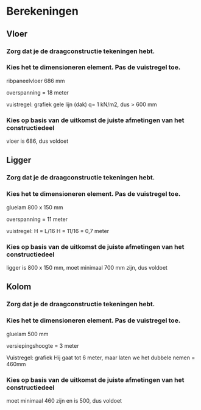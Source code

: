 # Berekeningen


## Vloer

### Zorg dat je de draagconstructie tekeningen hebt.

### Kies het te dimensioneren element. Pas de vuistregel toe.

ribpaneelvloer
686 mm

overspanning = 18 meter

vuistregel:
grafiek gele lijn (dak) q= 1 kN/m2, dus > 600 mm

### Kies op basis van de uitkomst de juiste afmetingen van het constructiedeel

vloer is 686, dus voldoet


## Ligger

### Zorg dat je de draagconstructie tekeningen hebt.

### Kies het te dimensioneren element. Pas de vuistregel toe.

gluelam 800 x 150 mm

overspanning = 11 meter

vuistregel:
H = L/16 
H = 11/16 = 0,7 meter


### Kies op basis van de uitkomst de juiste afmetingen van het constructiedeel

ligger is 800 x 150 mm, moet minimaal 700 mm zijn, dus voldoet



## Kolom

### Zorg dat je de draagconstructie tekeningen hebt.

### Kies het te dimensioneren element. Pas de vuistregel toe.

gluelam 500 mm

versiepingshoogte = 3 meter

Vuistregel:
grafiek
Hij gaat tot 6 meter, maar laten we het dubbele nemen = 460mm

### Kies op basis van de uitkomst de juiste afmetingen van het constructiedeel

moet minimaal 460 zijn en is 500, dus voldoet